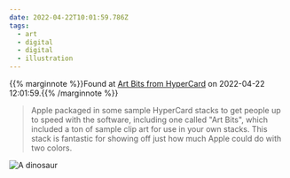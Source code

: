 ```yaml
---
date: 2022-04-22T10:01:59.786Z
tags:
  - art
  - digital
  - digital
  - illustration
---
```

{{% marginnote %}}Found at [Art Bits from HyperCard](http://archives.somnolescent.net/web/hypercard/) on 2022-04-22 12:01:59.{{% /marginnote %}}

> Apple packaged in some sample HyperCard stacks to get people up to speed with the software, including one called "Art Bits", which included a ton of sample clip art for use in your own stacks. This stack is fantastic for showing off just how much Apple could do with two colors.

![A dinosaur](http://archives.somnolescent.net/web/hypercard/beasts/1_dinosaur.png)


